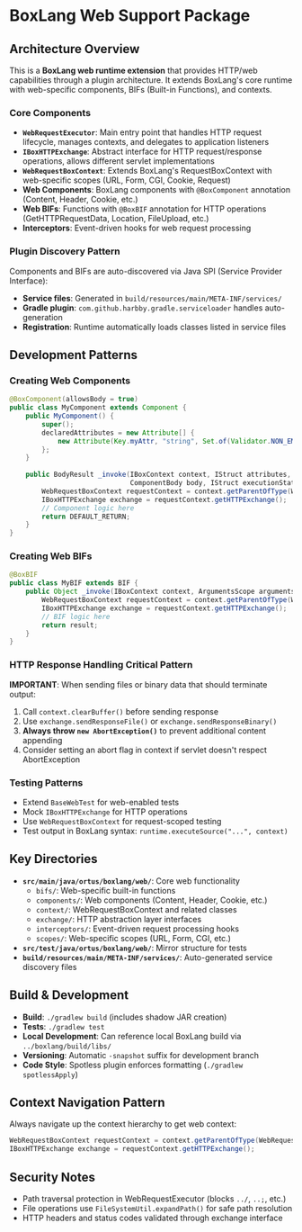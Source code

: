 # BoxLang Web Support Package

## Architecture Overview

This is a **BoxLang web runtime extension** that provides HTTP/web capabilities through a plugin architecture. It extends BoxLang's core runtime with web-specific components, BIFs (Built-in Functions), and contexts.

### Core Components

- **`WebRequestExecutor`**: Main entry point that handles HTTP request lifecycle, manages contexts, and delegates to application listeners
- **`IBoxHTTPExchange`**: Abstract interface for HTTP request/response operations, allows different servlet implementations
- **`WebRequestBoxContext`**: Extends BoxLang's RequestBoxContext with web-specific scopes (URL, Form, CGI, Cookie, Request)
- **Web Components**: BoxLang components with `@BoxComponent` annotation (Content, Header, Cookie, etc.)
- **Web BIFs**: Functions with `@BoxBIF` annotation for HTTP operations (GetHTTPRequestData, Location, FileUpload, etc.)
- **Interceptors**: Event-driven hooks for web request processing

### Plugin Discovery Pattern

Components and BIFs are auto-discovered via Java SPI (Service Provider Interface):
- **Service files**: Generated in `build/resources/main/META-INF/services/`
- **Gradle plugin**: `com.github.harbby.gradle.serviceloader` handles auto-generation
- **Registration**: Runtime automatically loads classes listed in service files

## Development Patterns

### Creating Web Components
```java
@BoxComponent(allowsBody = true)
public class MyComponent extends Component {
    public MyComponent() {
        super();
        declaredAttributes = new Attribute[] {
            new Attribute(Key.myAttr, "string", Set.of(Validator.NON_EMPTY))
        };
    }
    
    public BodyResult _invoke(IBoxContext context, IStruct attributes, 
                              ComponentBody body, IStruct executionState) {
        WebRequestBoxContext requestContext = context.getParentOfType(WebRequestBoxContext.class);
        IBoxHTTPExchange exchange = requestContext.getHTTPExchange();
        // Component logic here
        return DEFAULT_RETURN;
    }
}
```

### Creating Web BIFs
```java
@BoxBIF
public class MyBIF extends BIF {
    public Object _invoke(IBoxContext context, ArgumentsScope arguments) {
        WebRequestBoxContext requestContext = context.getParentOfType(WebRequestBoxContext.class);
        IBoxHTTPExchange exchange = requestContext.getHTTPExchange();
        // BIF logic here
        return result;
    }
}
```

### HTTP Response Handling Critical Pattern
**IMPORTANT**: When sending files or binary data that should terminate output:
1. Call `context.clearBuffer()` before sending response
2. Use `exchange.sendResponseFile()` or `exchange.sendResponseBinary()`
3. **Always throw `new AbortException()`** to prevent additional content appending
4. Consider setting an abort flag in context if servlet doesn't respect AbortException

### Testing Patterns
- Extend `BaseWebTest` for web-enabled tests
- Mock `IBoxHTTPExchange` for HTTP operations
- Use `WebRequestBoxContext` for request-scoped testing
- Test output in BoxLang syntax: `runtime.executeSource("...", context)`

## Key Directories

- **`src/main/java/ortus/boxlang/web/`**: Core web functionality
  - `bifs/`: Web-specific built-in functions
  - `components/`: Web components (Content, Header, Cookie, etc.)
  - `context/`: WebRequestBoxContext and related classes  
  - `exchange/`: HTTP abstraction layer interfaces
  - `interceptors/`: Event-driven request processing hooks
  - `scopes/`: Web-specific scopes (URL, Form, CGI, etc.)
- **`src/test/java/ortus/boxlang/web/`**: Mirror structure for tests
- **`build/resources/main/META-INF/services/`**: Auto-generated service discovery files

## Build & Development

- **Build**: `./gradlew build` (includes shadow JAR creation)
- **Tests**: `./gradlew test` 
- **Local Development**: Can reference local BoxLang build via `../boxlang/build/libs/`
- **Versioning**: Automatic `-snapshot` suffix for development branch
- **Code Style**: Spotless plugin enforces formatting (`./gradlew spotlessApply`)

## Context Navigation Pattern
Always navigate up the context hierarchy to get web context:
```java
WebRequestBoxContext requestContext = context.getParentOfType(WebRequestBoxContext.class);
IBoxHTTPExchange exchange = requestContext.getHTTPExchange();
```

## Security Notes
- Path traversal protection in WebRequestExecutor (blocks `../`, `..;`, etc.)
- File operations use `FileSystemUtil.expandPath()` for safe path resolution
- HTTP headers and status codes validated through exchange interface

